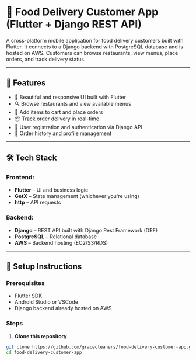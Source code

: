 # 🍔 Food Delivery Customer App (Flutter + Django REST API)

A cross-platform mobile application for food delivery customers built with Flutter. It connects to a Django backend with PostgreSQL database and is hosted on AWS. Customers can browse restaurants, view menus, place orders, and track delivery status.

---

## 🚀 Features

- 📱 Beautiful and responsive UI built with Flutter
- 🔍 Browse restaurants and view available menus
- 🛒 Add items to cart and place orders
- 📦 Track order delivery in real-time
- 🔐 User registration and authentication via Django API
- 🧾 Order history and profile management

---

## 🛠️ Tech Stack

### Frontend:
- **Flutter** – UI and business logic
- **GetX** – State management (whichever you're using)
- **http** – API requests

### Backend:
- **Django** – REST API built with Django Rest Framework (DRF)
- **PostgreSQL** – Relational database
- **AWS** – Backend hosting (EC2/S3/RDS)

---

## 🔧 Setup Instructions

### Prerequisites
- Flutter SDK
- Android Studio or VSCode
- Django backend already hosted on AWS

### Steps

1. **Clone this repository**

```bash
git clone https://github.com/gracecleaners/food-delivery-customer-app.git
cd food-delivery-customer-app
